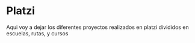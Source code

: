 # Platzi

Aqui voy a dejar los diferentes proyectos realizados en platzi divididos en escuelas, rutas, y cursos
